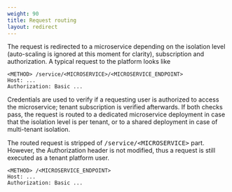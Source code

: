 ```yaml
---
weight: 90
title: Request routing
layout: redirect
---
```


The request is redirected to a microservice depending on the isolation level (auto-scaling is ignored at this moment for clarity), subscription and authorization. A typical request to the platform looks like

```avrasm
<METHOD> /service/<MICROSERVICE>/<MICROSERVICE_ENDPOINT>
Host: ...
Authorization: Basic ...
```

Credentials are used to verify if a requesting user is authorized to access the microservice; tenant subscription is verified afterwards. If both checks pass, the request is routed to a dedicated microservice deployment in case that the isolation level is per tenant, or to a shared deployment in case of multi-tenant isolation.

The routed request is stripped of <kbd>/service/&lt;MICROSERVICE&gt;</kbd> part. However, the Authorization header is not modified, thus a request is still executed as a tenant platform user.

```avrasm
<METHOD> /<MICROSERVICE_ENDPOINT>
Host: ...
Authorization: Basic ...
```
